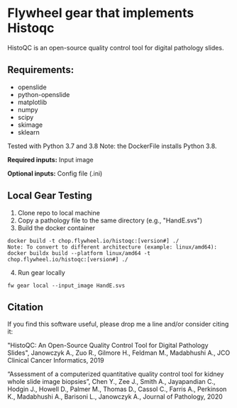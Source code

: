 # Flywheel gear that implements Histoqc

HistoQC is an open-source quality control tool for digital pathology slides.

## **Requirements**:


- openslide
- python-openslide
- matplotlib
- numpy
- scipy
- skimage
- sklearn

Tested with Python 3.7 and 3.8 Note: the DockerFile installs Python 3.8.


**Required inputs:**
Input image

**Optional inputs:**
Config file (.ini)

## **Local Gear Testing**
1. Clone repo to local machine
2. Copy a pathology file to the same directory (e.g., "HandE.svs")
3. Build the docker container
```
docker build -t chop.flywheel.io/histoqc:[version#] ./
Note: To convert to different architecture (example: linux/amd64):
docker buildx build --platform linux/amd64 -t chop.flywheel.io/histoqc:[version#] ./
```
4. Run gear locally
```
fw gear local --input_image HandE.svs
```

##  **Citation**
If you find this software useful, please drop me a line and/or consider citing it:

"HistoQC: An Open-Source Quality Control Tool for Digital Pathology Slides", Janowczyk A., Zuo R., Gilmore H., Feldman M., Madabhushi A., JCO Clinical Cancer Informatics, 2019

“Assessment of a computerized quantitative quality control tool for kidney whole slide image biopsies”, Chen Y., Zee J., Smith A., Jayapandian C., Hodgin J., Howell D., Palmer M., Thomas D., Cassol C., Farris A., Perkinson K., Madabhushi A., Barisoni L., Janowczyk A., Journal of Pathology, 2020

